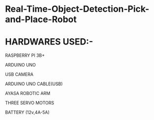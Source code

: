 # Real-Time-Object-Detection-Pick-and-Place-Robot

# HARDWARES USED:-

  RASPBERRY PI 3B+

  ARDUINO UNO

  USB CAMERA

  ARDUINO UNO CABLE(USB)

  AYASA ROBOTIC ARM

  THREE SERVO MOTORS

  BATTERY (12v,4A-5A)
